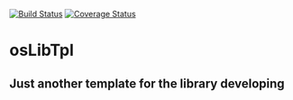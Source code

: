 [![Build Status](https://travis-ci.org/mrRozgo/osLibTpl.svg?branch=master)](https://travis-ci.org/mrRozgo/osLibTpl)
[![Coverage Status](https://coveralls.io/repos/github/mrRozgo/osLibTpl/badge.svg?branch=master)](https://coveralls.io/github/mrRozgo/osLibTpl?branch=master)
# osLibTpl 
## Just another template for the library developing
